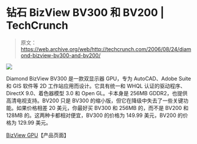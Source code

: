 # 钻石 BizView BV300 和 BV200 | TechCrunch

> 原文：<https://web.archive.org/web/http://techcrunch.com/2006/08/24/diamond-bizview-bv300-and-bv200/>

![](img/7cdc941801651aa1794a4f050c1cfb2e.png)

Diamond BizView BV300 是一款双显示器 GPU，专为 AutoCAD、Adobe Suite 和 GIS 软件等 2D 工作站应用而设计。它具有统一和 WHQL 认证的驱动程序、DirectX 9.0、着色器模型 3.0 和 Open GL。卡本身是 256MB GDDR2，也提供高清电视支持。BV200 只是 BV300 的缩小版，但它在降级中失去了一些关键功能。如果价格相差 20 美元，你最好买 BV300 和 256MB 的，而不是 BV200 和 128MB 的。这两种卡都相对便宜，BV300 的价格为 149.99 美元，BV200 的价格为 129.99 美元。

[BizView GPU](https://web.archive.org/web/20131101061747/http://www.diamondmm.com/bizview.php)【产品页面】